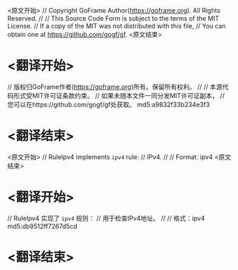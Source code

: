 
<原文开始>
// Copyright GoFrame Author(https://goframe.org). All Rights Reserved.
//
// This Source Code Form is subject to the terms of the MIT License.
// If a copy of the MIT was not distributed with this file,
// You can obtain one at https://github.com/gogf/gf.
<原文结束>

# <翻译开始>
// 版权归GoFrame作者(https://goframe.org)所有。保留所有权利。
//
// 本源代码形式受MIT许可证条款约束。
// 如果未随本文件一同分发MIT许可证副本，
// 您可以在https://github.com/gogf/gf处获取。 md5:a9832f33b234e3f3
# <翻译结束>


<原文开始>
// RuleIpv4 implements `ipv4` rule:
// IPv4.
//
// Format: ipv4
<原文结束>

# <翻译开始>
// RuleIpv4 实现了 `ipv4` 规则：
// 用于检查IPv4地址。
//
// 格式：ipv4 md5:db9512ff7267d5cd
# <翻译结束>

